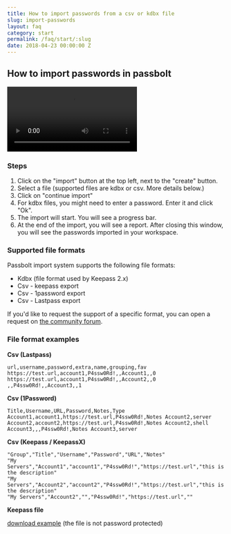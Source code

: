 ```yaml
---
title: How to import passwords from a csv or kdbx file
slug: import-passwords
layout: faq
category: start
permalink: /faq/start/:slug
date: 2018-04-23 00:00:00 Z
---
```


## How to import passwords in passbolt

<video controls=""><source src="https://raw.githubusercontent.com/passbolt/passbolt_styleguide/master/src/video/lu_import_passwords_864.mp4" type="video/mp4"></video>

### Steps
1.  Click on the "import" button at the top left, next to the "create" button.
2.  Select a file (supported files are kdbx or csv. More details below.)
3.  Click on "continue import"
4.  For kdbx files, you might need to enter a password. Enter it and click "Ok".
5.  The import will start. You will see a progress bar.
6.  At the end of the import, you will see a report. After closing this window, you will see the passwords imported in your workspace.

### Supported file formats
Passbolt import system supports the following file formats:
*  Kdbx (file format used by Keepass 2.x)
*  Csv - keepass export
*  Csv - 1password export
*  Csv - Lastpass export

If you'd like to request the support of a specific format, you can open a request on [the community forum](https://community.passbolt.com/c/backlog).

### File format examples
**Csv (Lastpass)**
```
url,username,password,extra,name,grouping,fav
https://test.url,account1,P4ssw0Rd!,,Account1,,0
https://test.url,account1,P4ssw0Rd!,,Account2,,0
,,P4ssw0Rd!,,Account3,,1
```

**Csv (1Password)**
```
Title,Username,URL,Password,Notes,Type
Account1,account1,https://test.url,P4ssw0Rd!,Notes Account2,server
Account2,account2,https://test.url,P4ssw0Rd!,Notes Account2,shell
Account3,,,P4ssw0Rd!,Notes Account3,server
```

**Csv (Keepass / KeepassX)**
```
"Group","Title","Username","Password","URL","Notes"
"My Servers","Account1","account1","P4ssw0Rd!","https://test.url","this is the description"
"My Servers","Account2","account2","P4ssw0Rd!","https://test.url","this is the description"
"My Servers","Account2","","P4ssw0Rd!","https://test.url",""
```

**Keepass file**

[download example](/assets/files/keepass_file_example.kdbx) (the file is not password protected)

